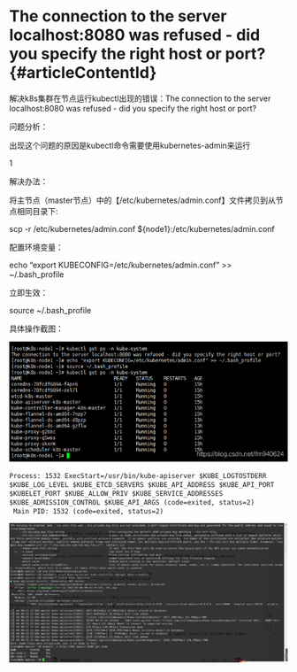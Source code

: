 # The connection to the server localhost:8080 was refused - did you specify the right host or port? {#articleContentId}

解决k8s集群在节点运行kubectl出现的错误：The connection to the server localhost:8080 was refused - did you specify the right host or port?

问题分析：

出现这个问题的原因是kubectl命令需要使用kubernetes-admin来运行

1

解决办法：

将主节点（master节点）中的【/etc/kubernetes/admin.conf】文件拷贝到从节点相同目录下:

scp -r /etc/kubernetes/admin.conf ${node1}:/etc/kubernetes/admin.conf

配置环境变量：

echo “export KUBECONFIG=/etc/kubernetes/admin.conf” &gt;&gt; ~/.bash\_profile

立即生效：

source ~/.bash\_profile

具体操作截图：

![](/assets/import23.png)

```
Process: 1532 ExecStart=/usr/bin/kube-apiserver $KUBE_LOGTOSTDERR $KUBE_LOG_LEVEL $KUBE_ETCD_SERVERS $KUBE_API_ADDRESS $KUBE_API_PORT $KUBELET_PORT $KUBE_ALLOW_PRIV $KUBE_SERVICE_ADDRESSES $KUBE_ADMISSION_CONTROL $KUBE_API_ARGS (code=exited, status=2)
 Main PID: 1532 (code=exited, status=2)
```



![](/assets/import132.png)



